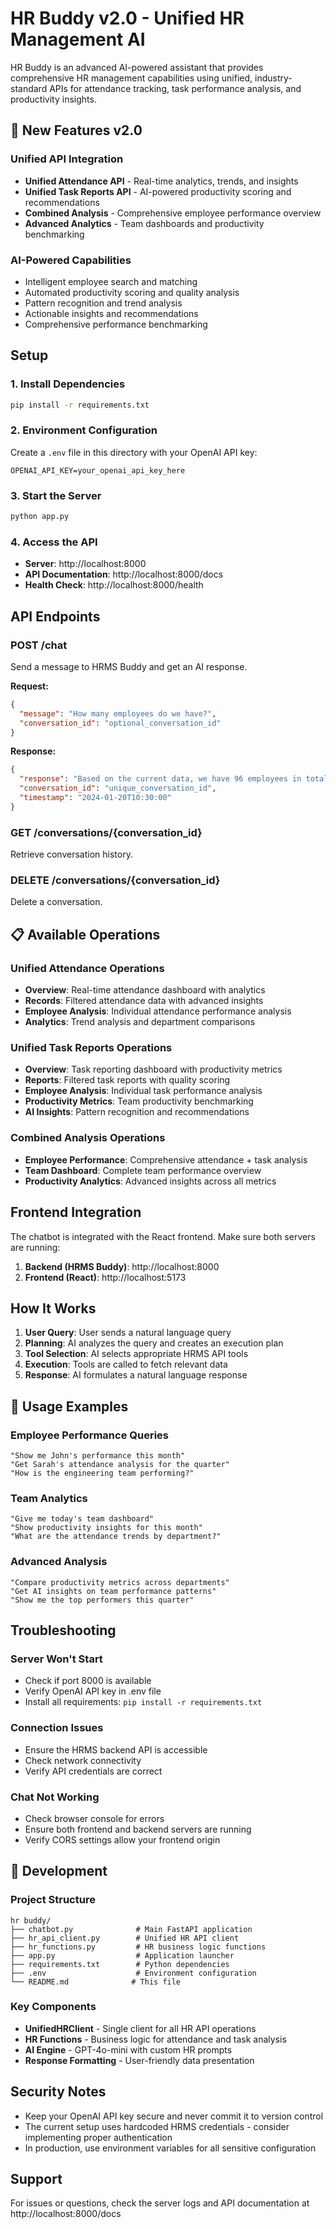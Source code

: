 # HR Buddy v2.0 - Unified HR Management AI

HR Buddy is an advanced AI-powered assistant that provides comprehensive HR management capabilities using unified, industry-standard APIs for attendance tracking, task performance analysis, and productivity insights.

## 🚀 New Features v2.0

### Unified API Integration
- **Unified Attendance API** - Real-time analytics, trends, and insights
- **Unified Task Reports API** - AI-powered productivity scoring and recommendations
- **Combined Analysis** - Comprehensive employee performance overview
- **Advanced Analytics** - Team dashboards and productivity benchmarking

### AI-Powered Capabilities
- Intelligent employee search and matching
- Automated productivity scoring and quality analysis
- Pattern recognition and trend analysis
- Actionable insights and recommendations
- Comprehensive performance benchmarking

## Setup

### 1. Install Dependencies

```bash
pip install -r requirements.txt
```

### 2. Environment Configuration

Create a `.env` file in this directory with your OpenAI API key:

```env
OPENAI_API_KEY=your_openai_api_key_here
```

### 3. Start the Server

```bash
python app.py
```

### 4. Access the API

- **Server**: http://localhost:8000
- **API Documentation**: http://localhost:8000/docs
- **Health Check**: http://localhost:8000/health

## API Endpoints

### POST /chat
Send a message to HRMS Buddy and get an AI response.

**Request:**
```json
{
  "message": "How many employees do we have?",
  "conversation_id": "optional_conversation_id"
}
```

**Response:**
```json
{
  "response": "Based on the current data, we have 96 employees in total.",
  "conversation_id": "unique_conversation_id",
  "timestamp": "2024-01-20T10:30:00"
}
```

### GET /conversations/{conversation_id}
Retrieve conversation history.

### DELETE /conversations/{conversation_id}
Delete a conversation.

## 📋 Available Operations

### Unified Attendance Operations
- **Overview**: Real-time attendance dashboard with analytics
- **Records**: Filtered attendance data with advanced insights  
- **Employee Analysis**: Individual attendance performance analysis
- **Analytics**: Trend analysis and department comparisons

### Unified Task Reports Operations
- **Overview**: Task reporting dashboard with productivity metrics
- **Reports**: Filtered task reports with quality scoring
- **Employee Analysis**: Individual task performance analysis
- **Productivity Metrics**: Team productivity benchmarking
- **AI Insights**: Pattern recognition and recommendations

### Combined Analysis Operations
- **Employee Performance**: Comprehensive attendance + task analysis
- **Team Dashboard**: Complete team performance overview
- **Productivity Analytics**: Advanced insights across all metrics

## Frontend Integration

The chatbot is integrated with the React frontend. Make sure both servers are running:

1. **Backend (HRMS Buddy)**: http://localhost:8000
2. **Frontend (React)**: http://localhost:5173

## How It Works

1. **User Query**: User sends a natural language query
2. **Planning**: AI analyzes the query and creates an execution plan
3. **Tool Selection**: AI selects appropriate HRMS API tools
4. **Execution**: Tools are called to fetch relevant data
5. **Response**: AI formulates a natural language response

## 🎯 Usage Examples

### Employee Performance Queries
```
"Show me John's performance this month"
"Get Sarah's attendance analysis for the quarter"
"How is the engineering team performing?"
```

### Team Analytics
```
"Give me today's team dashboard"
"Show productivity insights for this month" 
"What are the attendance trends by department?"
```

### Advanced Analysis
```
"Compare productivity metrics across departments"
"Get AI insights on team performance patterns"
"Show me the top performers this quarter"
```

## Troubleshooting

### Server Won't Start
- Check if port 8000 is available
- Verify OpenAI API key in .env file
- Install all requirements: `pip install -r requirements.txt`

### Connection Issues
- Ensure the HRMS backend API is accessible
- Check network connectivity
- Verify API credentials are correct

### Chat Not Working
- Check browser console for errors
- Ensure both frontend and backend servers are running
- Verify CORS settings allow your frontend origin

## 🚀 Development

### Project Structure
```
hr buddy/
├── chatbot.py              # Main FastAPI application
├── hr_api_client.py        # Unified HR API client
├── hr_functions.py         # HR business logic functions
├── app.py                  # Application launcher
├── requirements.txt        # Python dependencies
├── .env                    # Environment configuration
└── README.md              # This file
```

### Key Components
- **UnifiedHRClient** - Single client for all HR API operations
- **HR Functions** - Business logic for attendance and task analysis
- **AI Engine** - GPT-4o-mini with custom HR prompts
- **Response Formatting** - User-friendly data presentation

## Security Notes

- Keep your OpenAI API key secure and never commit it to version control
- The current setup uses hardcoded HRMS credentials - consider implementing proper authentication
- In production, use environment variables for all sensitive configuration

## Support

For issues or questions, check the server logs and API documentation at http://localhost:8000/docs